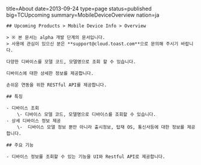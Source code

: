 title=About
date=2013-09-24
type=page
status=published
big=TCUpcoming
summary=MobileDeviceOverview
nation=ja
~~~~~~
## Upcoming Products > Mobile Device Info > Overview 

> ※ 본 문서는 alpha 개발 단계의 문서입니다.
> 사용에 관심이 있으신 분은 **support@cloud.toast.com**으로 문의해 주시기 바랍니다.

다양한 디바이스를 모델 코드, 모델명으로 조회 할 수 있습니다.

디바이스에 대한 상세한 정보를 제공합니다.

손쉬운 연동을 위한 RESTful API를 제공합니다.

## 특징

- 디바이스 조회
	\- 디바이스 모델 코드, 모델명으로 디바이스를 조회할 수 있습니다.
- 상세 디바이스 정보 제공
	\-	디바이스 모델 정보 뿐만 아니라 출시정보, 탑재 OS, 통신사등에 대한 정보를 제공합니다.

## 주요 기능

- 디바이스 정보를 조회할 수 있는 기능을 UI와 Restful API로 제공합니다.